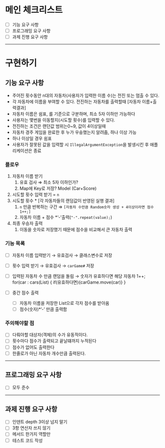 # 메인 체크리스트

- [ ]  기능 요구 사항
- [ ]  프로그래밍 요구 사항
- [ ]  과제 진행 요구 사항

---
# 구현하기

## 기능 요구 사항

- 주어진 횟수동안 n대의 자동차(사용자가 입력한 이름 수)는 전진 또는 멈출 수 있다.
- 각 자동차에 이름을 부여할 수 있다. 전진하는 자동차를 출력할때 [자동차 이름+출력결과]
- 자동차 이름은 쉼표, 를 기준으로 구분하며, 최소 5자 이하만 가능하다
- 사용자는 몇번을 이동할지(시도할 횟수)를 입력할 수 있다.
- 전진하는 조건은 랜던값 범위는0~9, 값이 4이상일때
- 자동차 경주 게임을 완료한 후 누가 우숭했는지 알려줌, 하나 이상 가능
- 하나 이상일 경우 쉼표
- 사용자가 잘못된 값을 입력할 시 `IllegalArgumentException`을 발생시킨 후 애플리케이션은 종료

### 플로우

1. 자동차 이름 받기
    1. 유효 검사 ⇒ 최소 5자 이하인가?
    2. Map에 Key로 저장? Model (Car+Score)
2. 시도할 횟수 입력 받기 = `n`
3. 시도할 횟수 * [각 자동차들의 랜덤값이 반영된 실행 결과]
    1. `n` 만큼 반복하는 구간 ⇒ `[자동차 수만큼 Random숫자 생성 + 4이상이라면 점수 1++;]`
    2. 자동차 이름 + 점수 *‘-’출력(`"-".repeat(value);`)
4. 최종 우승자 출력
    1. 이동을 숫자로 저장했기 때문에 점수을 비교해서 큰 자동차 출력

### 기능 목록
- [ ]  자동차 이름 입력받기 → 유효검사 → 클래스변수로 저장
- [ ]  횟수 입력 받기 → 유효검사 → `carGame#` 저장
- [ ]  입력된 자동차 수 만큼 랜덤을 돌림 → 숫자가 유효하다면 해당 자동차 1++;<br>
for(car : cars(List<String>) { if(유효하다면){carGame.move(car)} }

- [ ]  중간 점수 출력
    - [ ]  자동차 이름을 저장한 List<String>으로 각자 점수를 받아옴
    - [ ]  점수(숫자)*’-’ 만큼 출력함

### 주의해야할 점

- [ ]  다뤄야할 대상자(객체)의 수가 유동적이다.
- [ ]  횟수마다 점수가 출력되고 끝날떄까지 누적된다
- [ ]  점수가 없어도 출력한다
- [ ]  한줄로가 아닌 자동차 개수만큼 출력된다.

---

## 프로그래밍 요구 사항

- [ ]  모두 준수

---

## 과제 진행 요구 사항

- [ ]  인덴트 depth 3이상 넘지 말기
- [ ]  3항 연산자 쓰지 않기
- [ ]  메서드 한가지 역할만
- [ ]  테스트 코드 작성